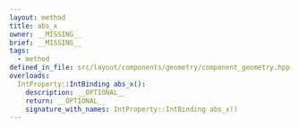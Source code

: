 ```yaml
---
layout: method
title: abs_x
owner: __MISSING__
brief: __MISSING__
tags:
  - method
defined_in_file: src/layout/components/geometry/component_geometry.hpp
overloads:
  IntProperty::IntBinding abs_x():
    description: __OPTIONAL__
    return: __OPTIONAL__
    signature_with_names: IntProperty::IntBinding abs_x()
---
```

